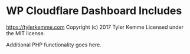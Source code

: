 # WP Cloudflare Dashboard Includes #
https://tylerkemme.com
Copyright (c) 2017 Tyler Kemme
Licensed under the MIT license.

Additional PHP functionality goes here.